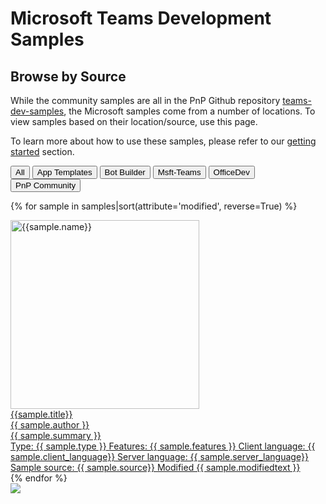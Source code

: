 # Microsoft Teams Development Samples
## Browse by Source

While the community samples are all in the PnP Github repository [teams-dev-samples](https://github.com/PnP/teams-dev-samples), the Microsoft samples come from a number of locations. To view samples based on their location/source, use this page.

To learn more about how to use these samples, please refer to our [getting started](../gettingstarted/index.md) section.

 <div class="well">
  <div class="button-group filters-button-group">
    <button class="button is-checked" data-filter="*">All</button>
    <button class="button" data-filter="[data-facet*='appTemplate']" title="Microsoft Teams App Templates">App Templates</button>
    <button class="button" data-filter="[data-facet*='botBuilder']" title="Microsoft Bot Builder samples">Bot Builder</button>
    <button class="button" data-filter="[data-facet*='msftTeams']" title="Msft-Teams Solutions">Msft-Teams</button>
    <button class="button" data-filter="[data-facet*='officeDev']" title="Office Developer samples">OfficeDev</button>
    <button class="button" data-filter="[data-facet*='pnp']" title="PnP Community samples">PnP Community</button>
  </div>
</div>

<div class="grid">

{% for sample in samples|sort(attribute='modified', reverse=True) %}

<div class="sample-item" data-facet="{{sample.source}}" data-modified="{{sample.modified}}" data-title="{{ sample.title }}"  data-thumbnail="{{sample.thumbnail}}">
  <div class="sample">
    <div class="sample-video"><i class="ms-Icon ms-Icon--VideoSolid" aria-hidden="true"></i></div>
    <div class="sample-img">
      <a class="sample-link"
        href="{{sample.url}}"
        title="{{sample.summary}}">
        <picture>
          <img src="../../img/thumbnails/{{ sample.name }}.png" width="302" alt="{{sample.name}}" data-fullsize="{{sample.thumbnail}}" data-orig="../../img/thumbnails/{{ sample.name }}.png"/>
        </picture>
      </a>
    </div>
  </div>
  <a href="{{sample.url}}"
     title="{{ sample.summary }}">
    <div class="sample-activity">
      <div class="name">{{sample.title}}</div>
      <span class="author" title="{{ sample.author }}">{{ sample.author }}</span>
      <div class="summary">{{ sample.summary }}</div>
      <span class="modified">Type: {{ sample.type }}</span>
      <span class="modified">Features: {{ sample.features }}</span>
      <span class="modified">Client language: {{ sample.client_language}}</span>
      <span class="modified">Server language: {{ sample.server_language}}</span>
      <span class="modified">Sample source: {{ sample.source}}</span>
      <span class="modified">Modified {{ sample.modifiedtext }}</span>
    </div>
  </a>

</div>
    {% endfor %}
</div>

<img src="https://telemetry.sharepointpnp.com/teams-dev-samples/docs/samples/features" />